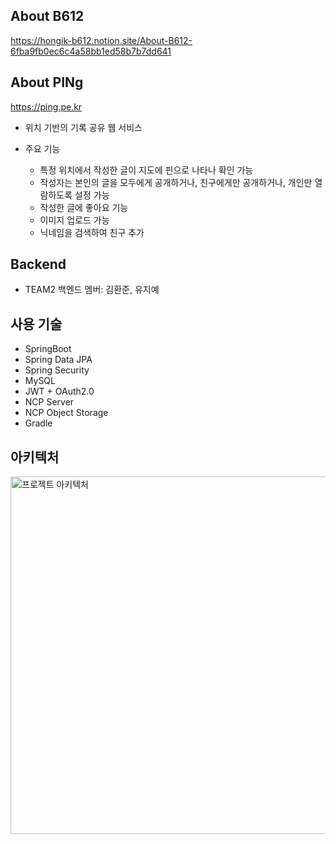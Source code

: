 ## About B612
https://hongik-b612.notion.site/About-B612-6fba9fb0ec6c4a58bb1ed58b7b7dd641

## About PINg
https://ping.pe.kr
- 위치 기반의 기록 공유 웹 서비스
- 주요 기능
  
  - 특정 위치에서 작성한 글이 지도에 핀으로 나타나 확인 가능
  - 작성자는 본인의 글을 모두에게 공개하거나, 친구에게만 공개하거나, 개인만 열람하도록 설정 가능
  - 작성한 글에 좋아요 기능
  - 이미지 업로드 가능
  - 닉네임을 검색하여 친구 추가

## Backend
- TEAM2 백엔드 멤버: 김환준, 유지예

## 사용 기술
- SpringBoot
- Spring Data JPA
- Spring Security
- MySQL
- JWT + OAuth2.0
- NCP Server
- NCP Object Storage
- Gradle
  
## 아키텍처
<img width="572" alt="프로젝트 아키텍처" src="https://github.com/B612-TEAM2/Backend/assets/121341289/326d2316-e5af-4afd-b598-d4db90ad9614">
